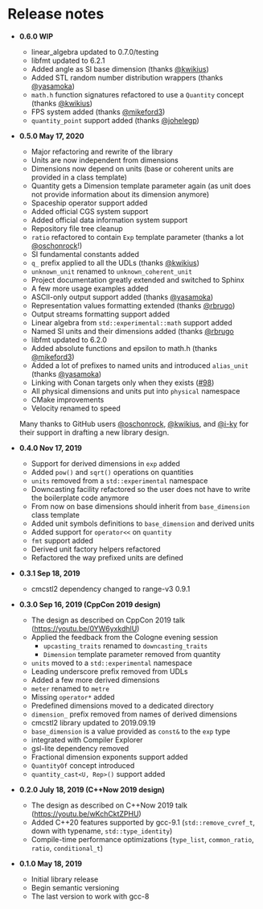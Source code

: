 # Release notes

- **0.6.0 WIP**
  - linear_algebra updated to 0.7.0/testing
  - libfmt updated to 6.2.1
  - Added angle as SI base dimension (thanks [@kwikius](https://github.com/kwikius))
  - Added STL random number distribution wrappers (thanks [@yasamoka](https://github.com/yasamoka))
  - `math.h` function signatures refactored to use a `Quantity` concept (thanks [@kwikius](https://github.com/kwikius))
  - FPS system added (thanks [@mikeford3](https://github.com/mikeford3))
  - `quantity_point` support added (thanks [@johelegp](https://github.com/johelegp))

- **0.5.0 May 17, 2020**
  - Major refactoring and rewrite of the library
  - Units are now independent from dimensions
  - Dimensions now depend on units (base or coherent units are provided in a class template)
  - Quantity gets a Dimension template parameter again (as unit does not provide information about
    its dimension anymore)
  - Spaceship operator support added
  - Added official CGS system support
  - Added official data information system support
  - Repository file tree cleanup
  - `ratio` refactored to contain `Exp` template parameter (thanks a lot [@oschonrock](https://github.com/oschonrock)!)
  - SI fundamental constants added
  - `q_` prefix applied to all the UDLs (thanks [@kwikius](https://github.com/kwikius))
  - `unknown_unit` renamed to `unknown_coherent_unit`
  - Project documentation greatly extended and switched to Sphinx
  - A few more usage examples added
  - ASCII-only output support added (thanks [@yasamoka](https://github.com/yasamoka))
  - Representation values formatting extended (thanks [@rbrugo](https://github.com/rbrugo))
  - Output streams formatting support added
  - Linear algebra from `std::experimental::math` support added
  - Named SI units and their dimensions added (thanks [@rbrugo](https://github.com/rbrugo)
  - libfmt updated to 6.2.0
  - Added absolute functions and epsilon to math.h (thanks [@mikeford3](https://github.com/mikeford3))
  - Added a lot of prefixes to named units and introduced `alias_unit` (thanks [@yasamoka](https://github.com/yasamoka))
  - Linking with Conan targets only when they exists ([#98](https://github.com/mpusz/units/issues/98))
  - All physical dimensions and units put into `physical` namespace
  - CMake improvements
  - Velocity renamed to speed

  Many thanks to GitHub users [@oschonrock](https://github.com/oschonrock),
  [@kwikius](https://github.com/kwikius), and [@i-ky](https://github.com/i-ky) for their support
  in drafting a new library design.

- **0.4.0 Nov 17, 2019**
  - Support for derived dimensions in `exp` added
  - Added `pow()` and `sqrt()` operations on quantities
  - `units` removed from a `std::experimental` namespace
  - Downcasting facility refactored so the user does not have to write the boilerplate code anymore
  - From now on base dimensions should inherit from `base_dimension` class template
  - Added unit symbols definitions to `base_dimension` and derived units
  - Added support for `operator<<` on `quantity`
  - `fmt` support added
  - Derived unit factory helpers refactored
  - Refactored the way prefixed units are defined

- **0.3.1 Sep 18, 2019**
  - cmcstl2 dependency changed to range-v3 0.9.1

- **0.3.0 Sep 16, 2019 (CppCon 2019 design)**
  - The design as described on CppCon 2019 talk (<https://youtu.be/0YW6yxkdhlU>)
  - Applied the feedback from the Cologne evening session
    - `upcasting_traits` renamed to `downcasting_traits`
    - `Dimension` template parameter removed from quantity
  - `units` moved to a `std::experimental` namespace
  - Leading underscore prefix removed from UDLs
  - Added a few more derived dimensions
  - `meter` renamed to `metre`
  - Missing `operator*` added
  - Predefined dimensions moved to a dedicated directory
  - `dimension_` prefix removed from names of derived dimensions
  - cmcstl2 library updated to 2019.09.19
  - `base_dimension` is a value provided as `const&` to the `exp` type
  - integrated with Compiler Explorer
  - gsl-lite dependency removed
  - Fractional dimension exponents support added
  - `QuantityOf` concept introduced
  - `quantity_cast<U, Rep>()` support added

- **0.2.0 July 18, 2019 (C++Now 2019 design)**
  - The design as described on C++Now 2019 talk (<https://youtu.be/wKchCktZPHU>)
  - Added C++20 features supported by gcc-9.1 (`std::remove_cvref_t`, down with typename, `std::type_identity`)
  - Compile-time performance optimizations (`type_list`, `common_ratio`, `ratio`, `conditional_t`)

- **0.1.0 May 18, 2019**
  - Initial library release
  - Begin semantic versioning
  - The last version to work with gcc-8
